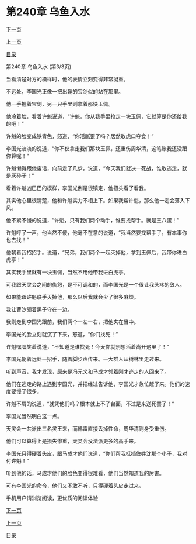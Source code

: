 <h1>第240章    乌鱼入水</h1>
            <div><p><a href="./0720_%E7%AC%AC241%E7%AB%A0_%E5%86%85%E8%AE%A7.md">下一页</a></p><p><a href="./0718_%E7%AC%AC240%E7%AB%A0_%E4%B9%8C%E9%B1%BC%E5%85%A5%E6%B0%B4.md">上一页</a></p><p><a href="../">目录</a></p></div>
            <div><p>第240章    乌鱼入水 (第3/3页)</p><p>当看清楚对方的模样时，他的表情立刻变得非常凝重。</p><p>不远处，李国光正像一把出鞘的宝剑似的站在那里。</p><p>他一手握着宝剑，另一只手里则拿着那块玉佩。</p><p>他冷着脸，看着许魁说道，“许魁，你从我手里抢走一块玉佩，它就算是你还给我的吧！“</p><p>许魁的脸变成铁青色，怒道，“你活腻歪了吗？居然敢虎口夺食！“</p><p>李国光淡淡的说道，“你不仅拿走我们那块玉佩，还重伤周华清，这笔账我还没跟你算呢！“</p><p>许魁懒得跟他废话，向前走了几步，说道，“今天我们就决一死战，谁敢逃走，就是灰孙子！“</p><p>看着许魁凶巴巴的模样，李国光倒是很镇定，他扭头看了看我。</p><p>其实他心里很清楚，他和许魁实力不相上下。如果我帮许魁，那么他一定会落入下风。</p><p>他不紧不慢的说道，“许魁，只有我们两个动手，谁要找帮手。就是王八蛋！“</p><p>许魁哼了一声，他当然不傻，他毫不在意的说道，“我当然要找帮手了，有本事你也去找！“</p><p>他朝着我招招手。说道，“兄弟，我们两个一起灭掉他，拿到玉佩后，我带你进白虎亭！“</p><p>其实我手里就有一块玉佩，当然不用他带我进白虎亭。</p><p>可我跟天灵会之间的仇怨，是不可调和的，而李国光是一个很让我头疼的敌人。</p><p>如果能跟许魁联手灭掉他，那么以后我就会少了很多麻烦。</p><p>我让曹汐领着黑子守在一边。</p><p>我则走到李国光跟前，我们两个一左一右，把他夹在当中。</p><p>李国光的脸立刻就沉了下来，怒道，“你们找死！“</p><p>许魁嘿嘿笑着说道，“不知道是谁找死！今天你就别想活着离开这里了！“</p><p>李国光朝着远处一招手，随着脚步声传来。一大群人从树林里走过来。</p><p>听到声音，我才发现，原来是冯元义和马成才领着刚才逃走的人回来了。</p><p>他们在逃走的路上遇到李国光，并把经过告诉他，李国光才急忙赶了来。他们的速度要慢了很多。</p><p>许魁不屑的说道，“就凭他们吗？根本就上不了台面，不过是来送死罢了！“</p><p>李国光当然明白这一点。</p><p>天灵会一共派出三名灵王来，而韩雷直接丢掉性命，周华清则身受重伤。</p><p>他们可以算得上是损失惨重，天灵会没法派更多的高手来。</p><p>李国光只得硬着头皮，跟马成才他们说道，“你们帮我抵挡住姓沈那个小子，我对付许魁！“</p><p>听到他的话，马成才他们的脸色变得很难看，他们当然知道我的厉害。</p><p>可有李国光的命令，他们又不敢不听，只得硬着头皮走过来。</p><p>手机用户请浏览阅读，更优质的阅读体验</p></div>
            <div><p><a href="./0720_%E7%AC%AC241%E7%AB%A0_%E5%86%85%E8%AE%A7.md">下一页</a></p><p><a href="./0718_%E7%AC%AC240%E7%AB%A0_%E4%B9%8C%E9%B1%BC%E5%85%A5%E6%B0%B4.md">上一页</a></p><p><a href="../">目录</a></p></div>